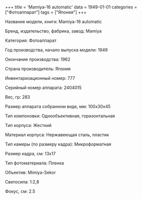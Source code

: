 +++
title = 'Mamiya-16 automatic'
data = 1949-01-01
categories = ["Фотоаппарат"]
tags = ["Япония"]
+++

Название модели, книги: Mamiya-16 automatic

Бренд, издательство, фабрика, завод: Mamiya

Категория: Фотоаппарат

Год производства, начало выпуска модели: 1949

Окончание производства: 1962

Страна производитель: Япония

Инвентаризационный номер: 777

Серийный номер аппарата: 2404015

Вес, гр: 283

Размер аппарата  собранном виде, мм: 100х30х45

Тип компоновки: Однообъективная, горизонтальная

Тип корпуса: Жесткий

Материал корпуса: Нержавеющая сталь, пластик

Тип камеры (по размеру кадра): Микроформатная

Размер кадра, см: 13х17

Тип фотоматериала: Пленка

Объектив: Mimiya-Sekor

Светосила: 1:2,8

Фокус, см: 2.5

